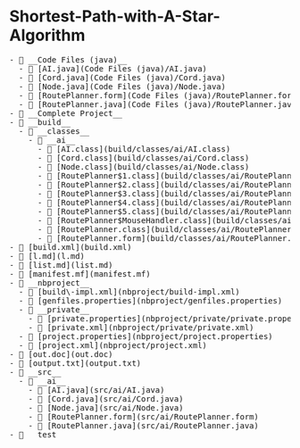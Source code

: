 # Shortest-Path-with-A-Star-Algorithm

<pre>
- 📂 __Code Files (java)__
  - 📄 [AI.java](Code Files (java)/AI.java)
  - 📄 [Cord.java](Code Files (java)/Cord.java)
  - 📄 [Node.java](Code Files (java)/Node.java)
  - 📄 [RoutePlanner.form](Code Files (java)/RoutePlanner.form)
  - 📄 [RoutePlanner.java](Code Files (java)/RoutePlanner.java)
- 📂 __Complete Project__
- 📂 __build__
  - 📂 __classes__
    - 📂 __ai__
      - 📄 [AI.class](build/classes/ai/AI.class)
      - 📄 [Cord.class](build/classes/ai/Cord.class)
      - 📄 [Node.class](build/classes/ai/Node.class)
      - 📄 [RoutePlanner$1.class](build/classes/ai/RoutePlanner%241.class)
      - 📄 [RoutePlanner$2.class](build/classes/ai/RoutePlanner%242.class)
      - 📄 [RoutePlanner$3.class](build/classes/ai/RoutePlanner%243.class)
      - 📄 [RoutePlanner$4.class](build/classes/ai/RoutePlanner%244.class)
      - 📄 [RoutePlanner$5.class](build/classes/ai/RoutePlanner%245.class)
      - 📄 [RoutePlanner$MouseHandler.class](build/classes/ai/RoutePlanner%24MouseHandler.class)
      - 📄 [RoutePlanner.class](build/classes/ai/RoutePlanner.class)
      - 📄 [RoutePlanner.form](build/classes/ai/RoutePlanner.form)
- 📄 [build.xml](build.xml)
- 📄 [l.md](l.md)
- 📄 [list.md](list.md)
- 📄 [manifest.mf](manifest.mf)
- 📂 __nbproject__
  - 📄 [build\-impl.xml](nbproject/build-impl.xml)
  - 📄 [genfiles.properties](nbproject/genfiles.properties)
  - 📂 __private__
    - 📄 [private.properties](nbproject/private/private.properties)
    - 📄 [private.xml](nbproject/private/private.xml)
  - 📄 [project.properties](nbproject/project.properties)
  - 📄 [project.xml](nbproject/project.xml)
- 📄 [out.doc](out.doc)
- 📄 [output.txt](output.txt)
- 📂 __src__
  - 📂 __ai__
    - 📄 [AI.java](src/ai/AI.java)
    - 📄 [Cord.java](src/ai/Cord.java)
    - 📄 [Node.java](src/ai/Node.java)
    - 📄 [RoutePlanner.form](src/ai/RoutePlanner.form)
    - 📄 [RoutePlanner.java](src/ai/RoutePlanner.java)
- 📂 __test__
</pre>
